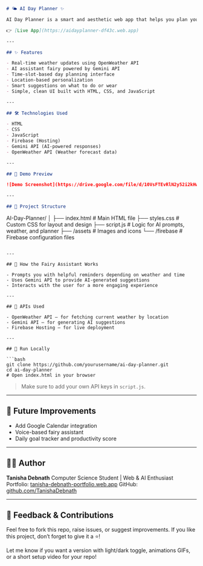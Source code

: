 
```markdown
# 🌤️ AI Day Planner ✨

AI Day Planner is a smart and aesthetic web app that helps you plan your day based on real-time weather data and AI-powered suggestions. With a magical fairy assistant to guide you, the app combines functionality with an interactive experience — ideal for productivity lovers! 🧚

👉 [Live App](https://aidayplanner-df43c.web.app)

---

## ✨ Features

- Real-time weather updates using OpenWeather API
- AI assistant fairy powered by Gemini API
- Time-slot-based day planning interface
- Location-based personalization
- Smart suggestions on what to do or wear
- Simple, clean UI built with HTML, CSS, and JavaScript

---

## 🛠️ Technologies Used

- HTML
- CSS
- JavaScript
- Firebase (Hosting)
- Gemini API (AI-powered responses)
- OpenWeather API (Weather forecast data)

---

## 🔮 Demo Preview

![Demo Screenshot](https://drive.google.com/file/d/10VsFTEvRlN2y52i2kHwGth8vLYvIWIIV/view?usp=drivesdk) 

---

## 📂 Project Structure

```

AI-Day-Planner/
│
├── index.html          # Main HTML file
├── styles.css          # Custom CSS for layout and design
├── script.js           # Logic for AI prompts, weather, and planner
├── /assets             # Images and icons
└── /firebase           # Firebase configuration files

````

---

## 🧚 How the Fairy Assistant Works

- Prompts you with helpful reminders depending on weather and time
- Uses Gemini API to provide AI-generated suggestions
- Interacts with the user for a more engaging experience

---

## 🧪 APIs Used

- OpenWeather API — for fetching current weather by location
- Gemini API — for generating AI suggestions
- Firebase Hosting — for live deployment

---

## 🚀 Run Locally

```bash
git clone https://github.com/yourusername/ai-day-planner.git
cd ai-day-planner
# Open index.html in your browser
````

> Make sure to add your own API keys in `script.js`.

---

## 🎯 Future Improvements

* Add Google Calendar integration
* Voice-based fairy assistant
* Daily goal tracker and productivity score

---

## 👩‍💻 Author

**Tanisha Debnath**
Computer Science Student | Web & AI Enthusiast
Portfolio: [tanisha-debnath-portfolio.web.app](https://tanisha-debnath-portfolio.web.app)
GitHub: [github.com/TanishaDebnath](https://github.com/TanishaDebnath)

---

## 🌟 Feedback & Contributions

Feel free to fork this repo, raise issues, or suggest improvements. If you like this project, don’t forget to give it a ⭐!


Let me know if you want a version with light/dark toggle, animations GIFs, or a short setup video for your repo!
```
